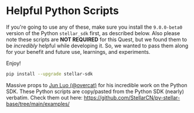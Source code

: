 # Helpful Python Scripts

If you're going to use any of these, make sure you install the `9.0.0-beta0`
version of the Python `stellar_sdk` first, as described below. Also please note
these scripts are **NOT REQUIRED** for this Quest, but we found them to be
_incredibly_ helpful while developing it. So, we wanted to pass them along for
your benefit and future use, learnings, and experiments.

Enjoy!

```bash
pip install --upgrade stellar-sdk
```

Massive props to [Jun Luo (@overcat)](https://github.com/overcat) for his
incredible work on the Python SDK. These Python scripts are copy/pasted from the
Python SDK (nearly) verbatim. Check them out here:
<https://github.com/StellarCN/py-stellar-base/tree/main/examples/>
